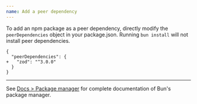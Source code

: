 ```yaml
---
name: Add a peer dependency
---
```


To add an npm package as a peer dependency, directly modify the `peerDependencies` object in your package.json. Running `bun install` will not install peer dependencies.

```json-diff
{
  "peerDependencies": {
+   "zod": "^3.0.0"
  }
}
```

---

See [Docs > Package manager](/docs/cli/install) for complete documentation of Bun's package manager.
